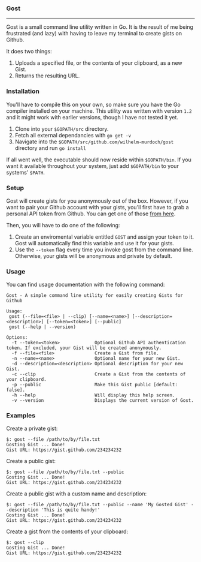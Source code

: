 ### Gost
***
Gost is a small command line utility written in Go. It is the result of me being frustrated (and lazy) with having to leave my terminal to create gists on Github.

It does two things:

1. Uploads a specified file, or the contents of your clipboard, as a new Gist.
2. Returns the resulting URL.


### Installation
You'll have to compile this on your own, so make sure you have the Go compiler installed on your machine. This utility was written with version `1.2` and it might work with earlier versions, though I have not tested it yet.

1. Clone into your `$GOPATH/src` directory.
2. Fetch all external dependancies with `go get -v`
3. Navigate into the `$GOPATH/src/github.com/wilhelm-murdoch/gost` directory and run `go install`

If all went well, the executable should now reside within `$GOPATH/bin`. If you want it available throughout your system, just add `$GOPATH/bin` to your systems' `$PATH`.

### Setup
Gost will create gists for you anonymously out of the box. However, if you want to pair your Github account with your gists, you'll first have to grab a personal API token from Github. You can get one of those [from here](https://github.com/settings/applications).

Then, you will have to do one of the following:

1. Create an enviromental variable entitled `GOST` and assign your token to it. Gost will automatically find this variable and use it for your gists.
2. Use the `--token` flag every time you invoke gost from the command line. Otherwise, your gists will be anonymous and private by default.

### Usage

You can find usage documentation with the following command:

```
Gost - A simple command line utility for easily creating Gists for Github

Usage:
 gost (--file=<file> | --clip) [--name=<name>] [--description=<description>] [--token=<token>] [--public]
 gost (--help | --version)

Options:
  -t --token=<token>             Optional Github API authentication token. If excluded, your Gist will be created anonymously.
  -f --file=<file>               Create a Gist from file.
  -n --name=<name>               Optional name for your new Gist.
  -d --description=<description> Optional description for your new Gist.
  -c --clip                      Create a Gist from the contents of your clipboard.
  -p --public                    Make this Gist public [default: false].
  -h --help                      Will display this help screen.
  -v --version                   Displays the current version of Gost.
```

### Examples

Create a private gist:

```
$: gost --file /path/to/by/file.txt
Gosting Gist ... Done!
Gist URL: https://gist.github.com/234234232
```

Create a public gist:

```
$: gost --file /path/to/by/file.txt --public
Gosting Gist ... Done!
Gist URL: https://gist.github.com/234234232
```

Create a public gist with a custom name and description:

```
$: gost --file /path/to/by/file.txt --public --name 'My Gosted Gist' --description 'This is quite handy!'
Gosting Gist ... Done!
Gist URL: https://gist.github.com/234234232
```

Create a gist from the contents of your clipboard:

```
$: gost --clip
Gosting Gist ... Done!
Gist URL: https://gist.github.com/234234232

```
